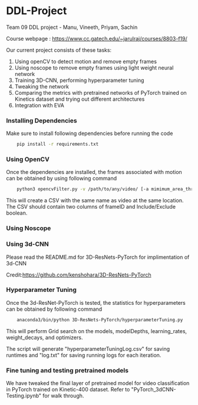 # DDL-Project
Team 09 DDL project - Manu, Vineeth, Priyam, Sachin

Course webpage : https://www.cc.gatech.edu/~jarulraj/courses/8803-f19/

Our current project consists of these tasks:
1. Using openCV to detect motion and remove empty frames
2. Using noscope to remove empty frames using light weight neural network
3. Training 3D-CNN, performing hyperparameter tuning
4. Tweaking the network 
5. Comparing the metrics with pretrained networks of PyTorch trained on Kinetics dataset and trying out different architectures
6. Integration with EVA

### Installing Dependencies
Make sure to install following dependencies before running the code

```bash
	pip install -r requirements.txt
   ```

### Using OpenCV

Once the dependencies are installed, the frames associated with motion can be obtained by using following command

```bash
	python3 opencvFilter.py -v /path/to/any/video/ [-a mimimum_area_threshold]
```
   
  This will create a CSV with the same name as video at the same location. The CSV should contain two columns of frameID and Include/Exclude boolean.
  
### Using Noscope



### Using 3d-CNN
Please read the README.md for 3D-ResNets-PyTorch for implimentation of 3d-CNN

Credit:https://github.com/kenshohara/3D-ResNets-PyTorch

### Hyperparameter Tuning

Once the 3d-ResNet-PyTorch is tested, the statistics for hyperparameters can be obtained by following command

```bash
	anaconda3/bin/python 3D-ResNets-PyTorch/hyperparameterTuning.py
```
This will perform Grid search on the models, modelDepths, learning_rates, weight_decays, and optimizers.

The script will generate "hyperparameterTuningLog.csv" for saving runtimes and "log.txt" for saving running logs for each iteration.

### Fine tuning and testing pretrained models

We have tweaked the final layer of pretrained model for video classification in PyTorch trained on Kinetic-400 dataset. Refer to "PyTorch_3dCNN-Testing.ipynb" for walk through.
